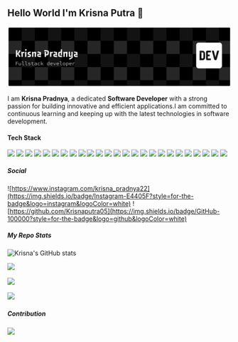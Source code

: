 ## Hello World I'm Krisna Putra 👋

![Krisnaputra05](img/github-header-banner.png)

I am **Krisna Pradnya**, a dedicated **Software Developer** with a strong passion for building innovative and efficient applications.I am committed to continuous learning and keeping up with the latest technologies in software development.

#### Tech Stack

<img src="https://img.shields.io/badge/C-00599C?style=for-the-badge&logo=c&logoColor=white" />
<img src="https://img.shields.io/badge/HTML5-E34F26?style=for-the-badge&logo=html5&logoColor=white" />
<img src="https://img.shields.io/badge/CSS3-1572B6?style=for-the-badge&logo=css3&logoColor=white" />
<img src="https://img.shields.io/badge/JavaScript-323330?style=for-the-badge&logo=javascript&logoColor=F7DF1E" />
<img src="https://img.shields.io/badge/Kotlin-B125EA?style=for-the-badge&logo=kotlin&logoColor=white" />
<img src="https://img.shields.io/badge/PHP-777BB4?style=for-the-badge&logo=php&logoColor=white" />
<img src="https://img.shields.io/badge/Python-FFD43B?style=for-the-badge&logo=python&logoColor=blue" />
<img src="https://img.shields.io/badge/Streamlit-FF4B4B?style=for-the-badge&logo=Streamlit&logoColor=white" />
<img src="https://img.shields.io/badge/Xampp-F37623?style=for-the-badge&logo=xampp&logoColor=white" />
<img src="https://img.shields.io/badge/Vite-B73BFE?style=for-the-badge&logo=vite&logoColor=FFD62E" />
<img src="https://img.shields.io/badge/Node%20js-339933?style=for-the-badge&logo=nodedotjs&logoColor=white" />
<img src="https://img.shields.io/badge/Laravel-FF2D20?style=for-the-badge&logo=laravel&logoColor=white" />
<img src="https://img.shields.io/badge/React-20232A?style=for-the-badge&logo=react&logoColor=61DAFB" />
<img src="https://img.shields.io/badge/Laragon-0E83CD?style=for-the-badge&logo=Laragon&logoColor=white" />
<img src="https://img.shields.io/badge/firebase-ffca28?style=for-the-badge&logo=firebase&logoColor=black" />
<img src="https://img.shields.io/badge/Express%20js-000000?style=for-the-badge&logo=express&logoColor=white" />
<img src="https://img.shields.io/badge/Bootstrap-563D7C?style=for-the-badge&logo=bootstrap&logoColor=white" />
<img src="https://img.shields.io/badge/Jetpack%20Compose-4285F4?style=for-the-badge&logo=Jetpack%20Compose&logoColor=white" />
<img src="https://img.shields.io/badge/MySQL-005C84?style=for-the-badge&logo=mysql&logoColor=white" />
<img src="https://img.shields.io/badge/Sqlite-003B57?style=for-the-badge&logo=sqlite&logoColor=white" />
<img src="https://img.shields.io/badge/Figma-F24E1E?style=for-the-badge&logo=figma&logoColor=white" />
<img src="https://img.shields.io/badge/Canva-%2300C4CC.svg?&style=for-the-badge&logo=Canva&logoColor=white" />
<img src="https://img.shields.io/badge/Colab-F9AB00?style=for-the-badge&logo=googlecolab&color=525252" />
<img src="https://img.shields.io/badge/VSCode-0078D4?style=for-the-badge&logo=visual%20studio%20code&logoColor=white" />
<img src="https://img.shields.io/badge/CISCO-1BA0D7?style=for-the-badge&logo=cisco&logoColor=wh" />

##### Social

![https://www.instagram.com/krisna_pradnya22](https://img.shields.io/badge/Instagram-E4405F?style=for-the-badge&logo=instagram&logoColor=white) ![https://github.com/Krisnaputra05](https://img.shields.io/badge/GitHub-100000?style=for-the-badge&logo=github&logoColor=white)

##### My Repo Stats

![Krisna's GitHub stats](./stats.svg)

![](https://github-readme-stats.vercel.app/api?username=Krisnaputra05&theme=tokyonight&hide_border=true&include_all_commits=true&count_private=true&token=YOUR_TOKEN)

![](https://github-readme-streak-stats.herokuapp.com/?user=Krisnaputra05&theme=tokyonight&hide_border=true&token=YOUR_TOKEN)

![](https://github-readme-stats.vercel.app/api/top-langs/?username=Krisnaputra05&theme=tokyonight&hide_border=true&layout=compact&token=YOUR_TOKEN)

##### Contribution

![](https://github-contributor-stats.vercel.app/api?username=Krisnaputra05&limit=5&theme=tokyonight&combine_all_yearly_contributions=true)
